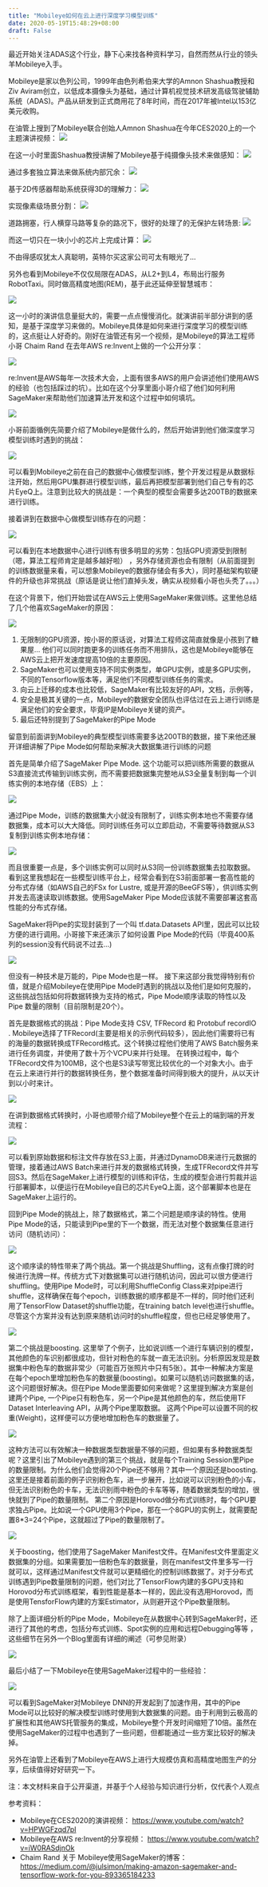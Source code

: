 ```yaml
---
title: "Mobileye如何在云上进行深度学习模型训练"
date: 2020-05-19T15:48:29+08:00
draft: False    
---
```


最近开始关注ADAS这个行业，静下心来找各种资料学习，自然而然从行业的领头羊Mobileye入手。

Mobileye是家以色列公司，1999年由色列希伯来大学的Amnon Shashua教授和Ziv Aviram创立，以低成本摄像头为基础，通过计算机视觉技术研发高级驾驶辅助系统（ADAS)。产品从研发到正式商用花了8年时间，而在2017年被Intel以153亿美元收购。

在油管上搜到了Mobileye联合创始人Amnon Shashua在今年CES2020上的一个主题演讲视频：
![](https://tva1.sinaimg.cn/large/007S8ZIlgy1gexgb04n5zj31d40ognpd.jpg)

在这一小时里面Shashua教授讲解了Mobileye基于纯摄像头技术来做感知：
![](https://tva1.sinaimg.cn/large/007S8ZIlgy1gexgb3noisj311u0la1kx.jpg)

通过多套独立算法来做系统内部冗余：
![](https://tva1.sinaimg.cn/large/007S8ZIlgy1gexgb55ionj311m0kotku.jpg)

基于2D传感器帮助系统获得3D的理解力：
![](https://tva1.sinaimg.cn/large/007S8ZIlgy1gexgb7a1h9j311k0ku4g2.jpg)

实现像素级场景分割：
![](https://tva1.sinaimg.cn/large/007S8ZIlgy1gexgb9jc0wj31140l4qke.jpg)

道路拥塞，行人横穿马路等复杂的路况下，很好的处理了的无保护左转场景: 
![](https://tva1.sinaimg.cn/large/007S8ZIlgy1gexgbfnz8nj312g0m6b29.jpg)

而这一切只在一块小小的芯片上完成计算：
![](https://tva1.sinaimg.cn/large/007S8ZIlgy1gexgbn7rkhj311a0l24cl.jpg)

不由得感叹犹太人真聪明，英特尔买这家公司可太有眼光了...

另外也看到Mobileye不仅仅局限在ADAS，从L2+到L4，布局出行服务RobotTaxi。同时做高精度地图(REM)，基于此还延伸至智慧城市：

![](https://tva1.sinaimg.cn/large/007S8ZIlgy1gexgbsd3ibj31260kqk95.jpg)

这一小时的演讲信息量挺大的，需要一点点慢慢消化。就演讲前半部分讲到的感知，是基于深度学习来做的。Mobileye具体是如何来进行深度学习的模型训练的，这点挺让人好奇的。刚好在油管还有另一个视频，是Mobileye的算法工程师小哥 Chaim Rand 在去年AWS re:Invent上做的一个公开分享：

![](https://tva1.sinaimg.cn/large/007S8ZIlgy1gexgajiqcej30uk0h4h05.jpg)

re:Invent是AWS每年一次技术大会，上面有很多AWS的用户会讲述他们使用AWS的经验（也包括踩过的坑）。比如在这个分享里面小哥介绍了他们如何利用SageMaker来帮助他们加速算法开发和这个过程中如何填坑。

![](https://tva1.sinaimg.cn/large/007S8ZIlgy1gexg9uza1rj30ue0h6n40.jpg)

小哥前面循例先简要介绍了Mobileye是做什么的，然后开始讲到他们做深度学习模型训练时遇到的挑战：

![](https://tva1.sinaimg.cn/large/007S8ZIlgy1gexgbzri9zj30kx0bimzw.jpg)

可以看到Mobileye之前在自己的数据中心做模型训练，整个开发过程是从数据标注开始，然后用GPU集群进行模型训练，最后再把模型部署到他们自己专有的芯片EyeQ上。注意到比较大的挑战是：一个典型的模型会需要多达200TB的数据来进行训练。

接着讲到在数据中心做模型训练存在的问题：

![](https://tva1.sinaimg.cn/large/007S8ZIlgy1gexk0nxjl3j30kr0akjtz.jpg)

可以看到在本地数据中心进行训练有很多明显的劣势：包括GPU资源受到限制（嗯，算法工程师肯定是越多越好啦） ，另外存储资源也会有限制（从前面提到的训练数据量来看，可以想象Mobileye的数据存储会有多大），同时基础架构软硬件的升级也非常挑战（原话是说让他们直掉头发，确实从视频看小哥也头秃了。。。）

在这个背景下，他们开始尝试在AWS云上使用SageMaker来做训练。这里他总结了几个他喜欢SageMaker的原因：

![](https://tva1.sinaimg.cn/large/007S8ZIlgy1gexgc29v25j30jm0bddj7.jpg)


1.  无限制的GPU资源，按小哥的原话说，对算法工程师这简直就像是小孩到了糖果屋... 他们可以同时跑更多的训练任务而不用排队，这也是Mobileye能够在AWS云上把开发速度提高10倍的主要原因。 
2. SageMaker也可以使用支持不同实例类型，单GPU实例，或是多GPU实例，不同的Tensorflow版本等，满足他们不同模型训练任务的需求。
3. 向云上迁移的成本也比较低，SageMaker有比较友好的API，文档，示例等，
4. 安全是极其关键的一点，Mobileye的数据安全团队也评估过在云上进行训练是满足他们的安全要求，毕竟IP是Mobileye关键的资产。
5. 最后还特别提到了SageMaker的Pipe Mode

留意到前面讲到Mobileye的典型模型训练需要多达200TB的数据，接下来他还展开详细讲解了Pipe Mode如何帮助来解决大数据集进行训练的问题

首先是简单介绍了SageMaker Pipe Mode. 这个功能可以把训练所需要的数据从S3直接流式传输到训练实例，而不需要把数据集完整地从S3全量复制到每一个训练实例的本地存储（EBS）上：

![](https://tva1.sinaimg.cn/large/007S8ZIlgy1gexgc2uc1hj30kq0byn0a.jpg)

通过Pipe Mode，训练的数据集大小就没有限制了，训练实例本地也不需要存储数据集，成本可以大大降低。同时训练任务可以立即启动，不需要等待数据从S3复制到训练实例本地存储：

![](https://tva1.sinaimg.cn/large/007S8ZIlgy1gexgc3hnngj30kp0am420.jpg)

而且很重要一点是，多个训练实例可以同时从S3同一份训练数据集去拉取数据。看到这里我想起在一些模型训练平台上，经常会看到在S3前面部署一套高性能的分布式存储（如AWS自己的FSx for Lustre, 或是开源的BeeGFS等），供训练实例并发去高速读取训练数据。使用SageMaker Pipe Mode应该就不需要部署这套高性能的分布式存储。

SageMaker将Pipe的实现封装到了一个叫 tf.data.Datasets API里，因此可以比较方便的进行调用。小哥接下来还演示了如何设置 Pipe Mode的代码（毕竟400系列的session没有代码说不过去...)

![](https://tva1.sinaimg.cn/large/007S8ZIlgy1gexgc4qxo4j30kq0a4q5c.jpg)

但没有一种技术是万能的，Pipe Mode也是一样。 接下来这部分我觉得特别有价值，就是介绍Mobileye在使用Pipe Mode时遇到的挑战以及他们是如何克服的，这些挑战包括如何将数据转换为支持的格式，Pipe Mode顺序读取的特性以及 Pipe 数量的限制（目前限制是20个）。

首先是数据格式的挑战：Pipe Mode支持 CSV, TFRecord 和 Protobuf recordIO . Mobileye选择了TFRecord(主要是相关的示例代码较多），因此他们需要将已有的海量的数据转换成TFRecord格式。这个转换过程他们使用了AWS Batch服务来进行任务调度，并使用了数十万个VCPU来并行处理。 在转换过程中，每个TFRecord文件为100MB，这个也是S3读写带宽比较优化的一个对象大小。由于在云上来进行并行的数据转换任务，整个数据准备时间得到极大的提升，从以天计到以小时来计。

![](https://tva1.sinaimg.cn/large/007S8ZIlgy1gexgc5k87xj30kw09a76h.jpg)

在讲到数据格式转换时，小哥也顺带介绍了Mobileye整个在云上的端到端的开发流程：

![](https://tva1.sinaimg.cn/large/007S8ZIlgy1gexgc62tjdj30kv0ahq64.jpg)

可以看到原始数据和标注文件存放在S3上面，并通过DynamoDB来进行元数据的管理，接着通过AWS Batch来进行并发的数据格式转换，生成TFRecord文件并写回S3。然后在SageMaker上进行模型的训练和评估，生成的模型会进行剪裁并运行部署脚本，以便运行在Mobileye自已的芯片EyeQ上面，这个部署脚本也是在SageMaker上运行的。

回到Pipe Mode的挑战上，除了数据格式，第二个问题是顺序读的特性。使用Pipe Mode的话，只能读到Pipe里的下一个数据，而无法对整个数据集任意进行访问（随机访问）：

![](https://tva1.sinaimg.cn/large/007S8ZIlgy1gexgc6y7k9j30kn06vq4c.jpg)

这个顺序读的特性带来了两个挑战。第一个挑战是Shuffling，这有点像打牌的时候进行洗牌一样。传统方式下对数据集可以进行随机访问，因此可以很方便进行shuffling。使用Pipe Mode时，可以利用ShuffleConfig Class来对pipe进行shuffle，这样确保在每个epoch，训练数据的顺序都是不一样的，同时他们还利用了TensorFlow Dataset的shuffle功能，在training batch level也进行shuffle。尽管这个方案并没有达到原来随机访问时的shuffle程度，但也已经足够使用了。

![](https://tva1.sinaimg.cn/large/007S8ZIlgy1gexgc7hmy9j30kq0adadk.jpg)

第二个挑战是boosting. 这里举了个例子，比如说训练一个进行车辆识别的模型，其他颜色的车识别都很成功，但针对粉色的车就一直无法识别。分析原因发现是数据集中粉色车的数据非常少（可能百万张照片中只有5张）。其中一种解决方案是在每个epoch里增加粉色车的数据量(boosting)。如果可以随机访问数据集的话，这个问题很好解决。但在Pipe Mode里面要如何来做呢？这里提到解决方案是创建两个Pipe, 一个Pipe只有粉色车，另一个Pipe是其他颜色的车，然后使用TF Dataset Interleaving API，从两个Pipe里取数据。 这两个Pipe可以设置不同的权重(Weight)，这样便可以方便地增加粉色车的数据量了。

![](https://tva1.sinaimg.cn/large/007S8ZIlgy1gexgc81uavj30k80bi42g.jpg)

这种方法可以有效解决一种数据类型数据量不够的问题，但如果有多种数据类型呢？这里引出了Mobileye遇到的第三个挑战，就是每个Training Session里Pipe的数量限制。为什么他们会觉得20个Pipe还不够用？其中一个原因还是boosting. 这里还是接着前面的例子识别粉色车，进一步展开，比如说可以识别粉色的小车，但无法识别粉色的卡车，无法识别雨中粉色的卡车等等，随着数据类型的增加，很快就到了Pipe的数量限制。 第二个原因是Horovod做分布式训练时，每个GPU要求独占Pipe。比如说一个GPU使用3个Pipe，那在一个8GPU的实例上，就需要配置8*3=24个Pipe，这就超过了Pipe的数量限制了。

![](https://tva1.sinaimg.cn/large/007S8ZIlgy1gexgc8xbgij30k406h0ua.jpg)

关于boosting，他们使用了SageMaker Manifest文件。在Manifest文件里面定义数据集的分组。如果需要加一倍粉色车的数据量，则在manifest文件里多写一行就可以，这样通过Manifest文件就可以更精细化的控制训练数据了。对于分布式训练遇到Pipe数量限制的问题，他们对比了TensorFlow内建的多GPU支持和Horovod分布式训练框架，看到性能是基本一样的，因此没有选用Horovod，而是使用TensforFlow内建的方案Estimator，从则避开这个Pipe数量限制。

除了上面详细分析的Pipe Mode，Mobileye在从数据中心转到SageMaker时，还进行了其他的考虑，包括分布式训练、Spot实例的应用和远程Debugging等等 ，这些细节在另外一个Blog里面有详细的阐述（可参见附录）

![](https://tva1.sinaimg.cn/large/007S8ZIlgy1gexgc9qh38j30kr0b0td3.jpg)

最后小结了一下Mobileye在使用SageMaker过程中的一些经验：

![](https://tva1.sinaimg.cn/large/007S8ZIlgy1gexgcat5hlj30ky0abwid.jpg)

可以看到SageMaker对Mobileye DNN的开发起到了加速作用，其中的Pipe Mode可以比较好的解决模型训练时使用到大数据集的问题。由于利用到云极高的扩展性和其他AWS托管服务的集成，Mobileye整个开发时间缩短了10倍。虽然在使用SageMaker的过程中也遇到了一些问题，但都能通过一些方案比较好的解决掉。

另外在油管上还看到了Mobileye在AWS上进行大规模仿真和高精度地图生产的分享，后续值得好好研究一下。

注：本文材料来自于公开渠道，并基于个人经验与知识进行分析，仅代表个人观点

参考资料：

- Mobileye在CES2020的演讲视频：
https://www.youtube.com/watch?v=HPWGFzqd7pI
- Mobileye在AWS re:Invent的分享视频：
https://www.youtube.com/watch?v=iW0RASdjnOk
- Chaim Rand 关于 Mobileye使用SageMaker的博客： 
https://medium.com/@julsimon/making-amazon-sagemaker-and-tensorflow-work-for-you-893365184233